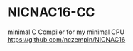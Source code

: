 NICNAC16-CC
===========

minimal C Compiler for my minimal CPU https://github.com/nczempin/NICNAC16
